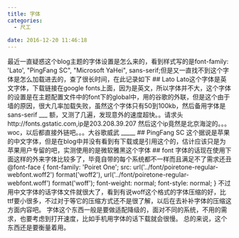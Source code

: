 ```yaml
---
title: 字体
categories:
  - 尺工
 
date: 2016-12-20 11:46:18
---
```

<p></p>
<!-- more -->
最近一直疑惑这个blog主题的字体设置是怎么来的，看到样式写的是font-family: 'Lato', "PingFang SC", "Microsoft YaHei", sans-serif;但是又一直找不到这个字体是怎么加载进去的，查了很长时间，在此记录如下
## Lato
Lato这个字体是英文字体，下载链接在google fonts上面，因为是英文，所以字体并不大，这个字体的设置是在主题配置文件中的font下的global中，用的谷歌的外联，但是这个由于墙的原因，很大几率加载失败，虽然这个字体只有50到100kb，然后备用字体是sans-serif
___
额，又测了几遍，发现意外的速度超快。。请求头http://fonts.gstatic.com,ip是203.208.39.207 然后这个ip竟然是北京海淀的。。。woc，以后都直接外链吧。。。大谷歌威武
_____
## PingFang SC
这个据说是苹果的中文字体，但是在blog中并没有看到有下载或是引用这个的，估计应该只是为苹果用户专留的吧，实测使用的是微软雅黑这个字体
## font
字体的话现在使用下面这样的外来字体比较多了，毕竟自带的每个系统都不一样而且满足不了需求还丑
	@font-face {
		font-family: 'Poiret One';
		src: url('../font/poiretone-regular-webfont.woff2') format('woff2'), url('../font/poiretone-regular-webfont.woff') format('woff');
		font-weight: normal;
		font-style: normal;
	}
不过用中文字体的话字体文件就很大了，看到有说woff这个格式的字体压缩的好，比ttf要小很多，不过对于等它的压缩方式还不是很了解，以后在去补补字体的压缩这方面内容吧。
字体这个东西一般是要做适配降级的，面对不同的系统，不用的需求，也要考虑到打开速度，比如手机用字体的话下载就会很慢。
总的来说，这个东西还是要衡量着用。